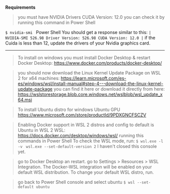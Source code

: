 **Requirements**
> you must have NVIDIA Drivers CUDA Version: 12.0
> you can check it by running this command in Power Shell

`$ nvidia-smi `
 Power Shell You should get a response similar to this:
`
| NVIDIA-SMI 526.98 Driver Version: 526.98 CUDA Version: 12.0 |
`
if the Cuida is less than 12, update the drivers of your Nvidia graphics card.

------------


>To install on windows you must install Docker Desktop & restart
>Docker Desktop: https://www.docker.com/products/docker-desktop/

>you should now download the Linux Kernel Update Package on WSL 2 for x64 machines:
>https://learn.microsoft.com/es-es/windows/wsl/install-manual#step-4---download-the-linux-kernel-update-package
>you can find it here or download it directly from here:
>https://wslstorestorage.blob.core.windows.net/wslblob/wsl_update_x64.msi

>To install Ubuntu distro for windows
>Ubuntu GPU https://www.microsoft.com/store/productId/9PDXGNCFSCZV

>Enabling Docker support in WSL 2 distros and config to default is Ubuntu in WSL 2
>WSL: https://docs.docker.com/desktop/windows/wsl/
>running this commands in Power Shell
>To check the WSL mode, run: `$ wsl.exe -l -v `
> ` wsl.exe --set-default-version 2 `
> I haven't closed this console yet.

> go to Docker Desktop an restart.
> go to Settings > Resources > WSL Integration.
> The Docker-WSL integration will be enabled on your default WSL distribution. To change your default WSL distro, run.

> go back to Power Shell console and select ubuntu
>`$ wsl --set-default ubuntu `
